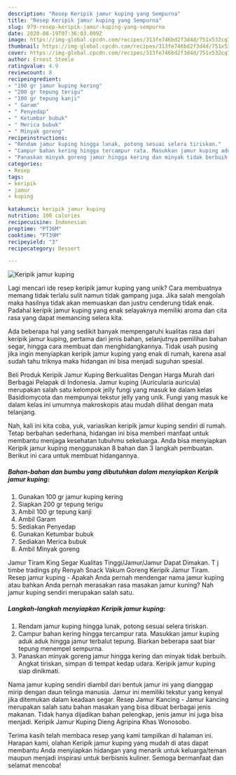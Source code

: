 ```yaml
---
description: "Resep Keripik jamur kuping yang Sempurna"
title: "Resep Keripik jamur kuping yang Sempurna"
slug: 979-resep-keripik-jamur-kuping-yang-sempurna
date: 2020-08-19T07:36:03.099Z
image: https://img-global.cpcdn.com/recipes/313fe746bd2f3d4d/751x532cq70/keripik-jamur-kuping-foto-resep-utama.jpg
thumbnail: https://img-global.cpcdn.com/recipes/313fe746bd2f3d4d/751x532cq70/keripik-jamur-kuping-foto-resep-utama.jpg
cover: https://img-global.cpcdn.com/recipes/313fe746bd2f3d4d/751x532cq70/keripik-jamur-kuping-foto-resep-utama.jpg
author: Ernest Steele
ratingvalue: 4.9
reviewcount: 8
recipeingredient:
- "100 gr jamur kuping kering"
- "200 gr tepung terigu"
- "100 gr tepung kanji"
- " Garam"
- " Penyedap"
- " Ketumbar bubuk"
- " Merica bubuk"
- " Minyak goreng"
recipeinstructions:
- "Rendam jamur kuping hingga lunak, potong sesuai selera tiriskan."
- "Campur bahan kering hingga tercampur rata. Masukkan jamur kuping aduk aduk hingga jamur terbalut tepung. Biarkan beberapa saat biar tepung menempel sempurna."
- "Panaskan minyak goreng jamur hingga kering dan minyak tidak berbuih. Angkat tiriskan, simpan di tempat kedap udara. Keripik jamur kuping siap dinikmati."
categories:
- Resep
tags:
- keripik
- jamur
- kuping

katakunci: keripik jamur kuping 
nutrition: 100 calories
recipecuisine: Indonesian
preptime: "PT36M"
cooktime: "PT39M"
recipeyield: "3"
recipecategory: Dessert

---
```



![Keripik jamur kuping](https://img-global.cpcdn.com/recipes/313fe746bd2f3d4d/751x532cq70/keripik-jamur-kuping-foto-resep-utama.jpg)

Lagi mencari ide resep keripik jamur kuping yang unik? Cara membuatnya memang tidak terlalu sulit namun tidak gampang juga. Jika salah mengolah maka hasilnya tidak akan memuaskan dan justru cenderung tidak enak. Padahal keripik jamur kuping yang enak selayaknya memiliki aroma dan cita rasa yang dapat memancing selera kita.

Ada beberapa hal yang sedikit banyak mempengaruhi kualitas rasa dari keripik jamur kuping, pertama dari jenis bahan, selanjutnya pemilihan bahan segar, hingga cara membuat dan menghidangkannya. Tidak usah pusing jika ingin menyiapkan keripik jamur kuping yang enak di rumah, karena asal sudah tahu triknya maka hidangan ini bisa menjadi suguhan spesial.

Beli Produk Keripik Jamur Kuping Berkualitas Dengan Harga Murah dari Berbagai Pelapak di Indonesia. Jamur kuping (Auricularia auricula) merupakan salah satu kelompok jelly fungi yang masuk ke dalam kelas Basidiomycota dan mempunyai tekstur jelly yang unik. Fungi yang masuk ke dalam kelas ini umumnya makroskopis atau mudah dilihat dengan mata telanjang.


Nah, kali ini kita coba, yuk, variasikan keripik jamur kuping sendiri di rumah. Tetap berbahan sederhana, hidangan ini bisa memberi manfaat untuk membantu menjaga kesehatan tubuhmu sekeluarga. Anda bisa menyiapkan Keripik jamur kuping menggunakan 8 bahan dan 3 langkah pembuatan. Berikut ini cara untuk membuat hidangannya.

<!--inarticleads1-->

##### Bahan-bahan dan bumbu yang dibutuhkan dalam menyiapkan Keripik jamur kuping:

1. Gunakan 100 gr jamur kuping kering
1. Siapkan 200 gr tepung terigu
1. Ambil 100 gr tepung kanji
1. Ambil  Garam
1. Sediakan  Penyedap
1. Gunakan  Ketumbar bubuk
1. Sediakan  Merica bubuk
1. Ambil  Minyak goreng


Jamur Tiram King Segar Kualitas Tinggi/Jamur/Jamur Dapat Dimakan. T j timbe tradings pty Renyah Snack Vakum Goreng Keripik Jamur Tiram. Resep jamur kuping - Apakah Anda pernah mendengar nama jamur kuping atau bahkan Anda pernah merasakan rasa masakan jamur kuning? Nah jamur kuping sendiri merupakan salah satu. 

<!--inarticleads2-->

##### Langkah-langkah menyiapkan Keripik jamur kuping:

1. Rendam jamur kuping hingga lunak, potong sesuai selera tiriskan.
1. Campur bahan kering hingga tercampur rata. Masukkan jamur kuping aduk aduk hingga jamur terbalut tepung. Biarkan beberapa saat biar tepung menempel sempurna.
1. Panaskan minyak goreng jamur hingga kering dan minyak tidak berbuih. Angkat tiriskan, simpan di tempat kedap udara. Keripik jamur kuping siap dinikmati.


Nama jamur kuping sendiri diambil dari bentuk jamur ini yang dianggap mirip dengan daun telinga manusia. Jamur ini memiliki tekstur yang kenyal jika ditemukan dalam keadaan segar. Resep Jamur Kancing - Jamur kancing merupakan salah satu bahan masakan yang bisa dibuat berbagai jenis makanan. Tidak hanya dijadikan bahan pelengkap, jenis jamur ini juga bisa menjadi. Keripik Jamur Kuping Dieng Agripina Khas Wonosobo. 

Terima kasih telah membaca resep yang kami tampilkan di halaman ini. Harapan kami, olahan Keripik jamur kuping yang mudah di atas dapat membantu Anda menyiapkan hidangan yang menarik untuk keluarga/teman maupun menjadi inspirasi untuk berbisnis kuliner. Semoga bermanfaat dan selamat mencoba!
